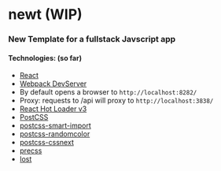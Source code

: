 # newt (WIP)
### New Template for a fullstack Javscript app
#### Technologies: (so far)

*  [React](https://facebook.github.io/react/)
*  [Webpack DevServer](https://webpack.js.org/configuration/dev-server/)
  *  By default opens a browser to `http://localhost:8282/`
  *  Proxy: requests to /api will proxy to `http://localhost:3838/`
*  [React Hot Loader v3](https://github.com/gaearon/react-hot-loader/tree/v3.0.0-beta.6)
*  [PostCSS](https://github.com/postcss/postcss)
  *  [postcss-smart-import](https://github.com/sebastian-software/postcss-smart-import)
  *  [postcss-randomcolor](https://github.com/alanevEugene/postcss-randomcolor)
  *  [postcss-cssnext](http://cssnext.io/)
  *  [precss](https://github.com/jonathantneal/precss)
  *  [lost](https://github.com/peterramsing/lost)
